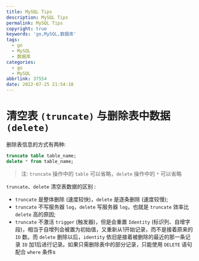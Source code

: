 ```yaml
---
title: MySQL Tips
description: MySQL Tips
permalink: MySQL Tips
copyright: true
keywords: 'go,MySQL,数据库'
tags:
  - go
  - MySQL
  - 数据库
categories:
  - go
  - MySQL
abbrlink: 37554
date: 2022-07-25 21:54:18
---
```



# 清空表 `(truncate)` 与删除表中数据 `(delete)`

删除表信息的方式有两种:
```SQL
truncate table table_name;
delete * from table_name;
```
> 注: `truncate` 操作中的 `table` 可以省略，`delete` 操作中的 `*` 可以省略

<!--more-->

`truncate`、`delete` 清空表数据的区别 :
+ `truncate` 是整体删除 (速度较快)，`delete` 是逐条删除 (速度较慢);
+ `truncate` 不写服务器 `log`，`delete` 写服务器 `log`，也就是 `truncate` 效率比 `delete` 高的原因;
+ `truncate` 不激活 `trigger` (触发器)，但是会重置 `Identity` (标识列、自增字段)，相当于自增列会被置为初始值，又重新从1开始记录，而不是接着原来的 `ID` 数。而 `delete` 删除以后，`identity` 依旧是接着被删除的最近的那一条记录 `ID` 加1后进行记录。如果只需删除表中的部分记录，只能使用 `DELETE` 语句配合 `where` 条件s
